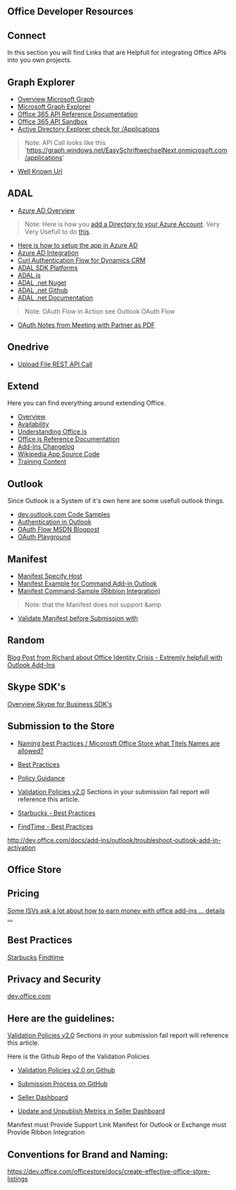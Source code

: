 Office Developer Resources
----------------------------

Connect
------
In this section you will find Links that are Helpfull for integrating Office APIs into you own projects.

Graph Explorer
------
- [Overview Microsoft Graph](http://graph.microsoft.io/en-us/)
- [Microsoft Graph Explorer](https://graph.microsoft.io/en-us/graph-explorer)
- [Office 365 API Reference Documentation](https://msdn.microsoft.com/office/office365/api/api-catalog)
- [Office 365 API Sandbox](https://apisandbox.msdn.microsoft.com/)
- [Active Directory Explorer check for /Applications](https://graphexplorer.cloudapp.net/)
> Note: API Call looks like this 'https://graph.windows.net/EasySchriftwechselNext.onmicrosoft.com/applications'
- [Well Known Url](https://login.windows.net/EasySchriftwechselNext.onmicrosoft.com/.well-known/openid-configuration)

ADAL
------ 
- [Azure AD Overview](https://msdn.microsoft.com/en-us/library/azure/dn645542.aspx)
> Note: Here is how you [add a Directory to your Azure Account](http://www.clemensreijnen.nl/post/2014/07/11/Add-an-existing-Office-365-Azure-Active-Directory-to-your-Azure-Subscription). Very Very Usefull to do [this](https://azure.microsoft.com/en-us/documentation/articles/active-directory-how-subscriptions-associated-directory/).
- [Here is how to setup the app in Azure AD](https://github.com/OfficeDev/TrainingContent/blob/master/O3653/O3653-1%20Deep%20Dive%20into%20Azure%20AD%20with%20the%20Office%20365%20APIs/Lab.md)
- [Azure AD Integration](https://msdn.microsoft.com/en-us/library/mt622431.aspx)
- [Curl Authentication Flow for Dynamics CRM](https://blogs.msdn.microsoft.com/crm/2013/12/12/use-oauth-to-authenticate-with-the-crm-service/)
- [ADAL SDK Platforms](https://azure.microsoft.com/en-us/documentation/articles/active-directory-authentication-libraries/)
- [ADAL.js](https://github.com/AzureAD/azure-activedirectory-library-for-js)
- [ADAL .net Nuget](https://www.nuget.org/packages/Microsoft.IdentityModel.Clients.ActiveDirectory)
- [ADAL .net Github](https://github.com/AzureAD/azure-activedirectory-library-for-dotnet)
- [ADAL .net Documentation](https://msdn.microsoft.com/library/azure/mt417579.aspx)
> Note: OAuth Flow in Action see Outlook OAuth Flow
- [OAuth Notes from Meeting with Partner as PDF](oauthopenconnect.pdf)

Onedrive
---
- [Upload File REST API Call](http://graph.microsoft.io/docs/api-reference/v1.0/api/item_uploadcontent)

Extend
---
Here you can find everything around extending Office.

- [Overview](http://dev.office.com/docs/add-ins/overview/office-add-ins)
- [Availability](http://dev.office.com/add-in-availability)
- [Understanding Office.js](http://dev.office.com/docs/add-ins/develop/understanding-the-javascript-api-for-office)
- [Office.js Reference Documentation](http://dev.office.com/reference/add-ins/javascript-api-for-office)
- [Add-Ins Changelog](http://dev.office.com/changelog)
- [Wikipedia App Source Code](https://github.com/OfficeDev/Office-Apps)
- [Training Content](https://github.com/OfficeDev/TrainingContent/tree/master/O3652)


Outlook
---

Since Outlook is a System of it's own here are some usefull outlook things.

- [dev.outlook.com Code Samples](https://dev.outlook.com/Samples)
- [Authentication in Outlook](https://dev.office.com/docs/add-ins/outlook/authentication)
- [OAuth Flow MSDN Blogpost](https://blogs.msdn.microsoft.com/exchangedev/2014/10/28/oauth2-in-action-with-the-release-of-office-365-calendar-contacts-and-mail/)
- [OAuth Playground](https://oauthplay.azurewebsites.net/)

Manifest
---
- [Manifest Specify Host](https://dev.office.com/docs/add-ins/overview/specify-office-hosts-and-api-requirements)
- [Manifest Example for Command Add-in Outlook](https://github.com/jasonjoh/command-demo/blob/master/command-demo-manifest.xml)
- [Manifest Command-Sample (Ribbion Integration)](https://github.com/OfficeDev/Office-Add-in-Commands-Samples)

> Note: that the Manifest does not support &amp 

- [Validate Manifest before Submission with ](https://www.microsoft.com/en-us/download/details.aspx?id=46831)

Random
---
[Blog Post from Richard about Office Identity Crisis - Extremly helpfull with Outlook Add-Ins](http://blogs.msdn.com/b/richard_dizeregas_blog/archive/2015/08/10/connecting-to-office-365-from-an-office-add-in.aspx)

Skype SDK's
---
[Overview Skype for Business SDK's](https://msdn.microsoft.com/en-us/library/mt124990.aspx)

Submission to the Store
---
- [Naming best Practices / Micorosft Office Store what Titels Names are allowed?](https://msdn.microsoft.com/en-us/library/office/jj635874.aspx)
- [Best Practices](https://dev.office.com/docs/add-ins/design/add-indevelopment-best-practice)
- [Policy Guidance](https://dev.office.com/blogs/Office-Store-Policy-and-Guidance-Updates)
- [Validation Policies v2.0](https://dev.office.com/officestore/docs/validation-policies)
Sections in your submission fail report will reference this article.

- [Starbucks - Best Practices](https://store.office.com/en-001/app.aspx?assetid=WA104380233&sourcecorrid=7cda4969-4691-44a1-9bc2-0424663dd855&searchapppos=0&ui=en-US&rs=en-001&ad=US&appredirect=false)
- [FindTime - Best Practices](https://store.office.com/en-001/app.aspx?assetid=WA104379803&sourcecorrid=af8847e8-d3ad-48c3-99cf-2b6649e0e7fa&searchapppos=0&ui=en-US&rs=en-001&ad=US&appredirect=false)

http://dev.office.com/docs/add-ins/outlook/troubleshoot-outlook-add-in-activation

Office Store
---

Pricing
-- 
[Some ISVs ask a lot about how to earn money with office add-ins ... details ...](https://dev.office.com/officestore/docs/decide-on-a-pricing-model)

Best Practices
--
[Starbucks](https://store.office.com/en-us/app.aspx?assetid=WA104380233&sourcecorrid=f88a9bf4-fe31-4140-b9c3-86792507933d&searchapppos=0&ui=en-US&rs=en-US&ad=US&appredirect=false)
[Findtime](https://store.office.com/en-us/app.aspx?assetid=WA104379803&sourcecorrid=4d74136c-afc7-482c-915c-9049958af42d&searchapppos=0&ui=en-US&rs=en-US&ad=US&appredirect=false)


Privacy and Security
--
[dev.office.com](https://dev.office.com/docs/add-ins/develop/privacy-and-security)

Here are the guidelines:
--
[Validation Policies v2.0](https://dev.office.com/officestore/docs/validation-policies)
Sections in your submission fail report will reference this article.

Here is the Github Repo of the Validation Policies
- [Validation Policies v2.0 on Github](https://github.com/OfficeDev/office-store-docs/blob/master/docs/validation-policies.md)

- [Submission Process on GitHub](https://github.com/OfficeDev/office-store-docs/blob/master/docs/use-the-seller-dashboard-to-submit-to-the-office-store.md)

- [Seller Dashboard](https://dev.office.com/officestore/docs/use-the-seller-dashboard-to-submit-to-the-office-store)

- [Update and Unpublish Metrics in Seller Dashboard](https://dev.office.com/officestore/docs/update-unpublish-and-view-metrics)


Manifest must Provide Support Link
Manifest for Outlook or Exchange must Provide Ribbon Integration

Conventions for Brand and Naming:
--
https://dev.office.com/officestore/docs/create-effective-office-store-listings

